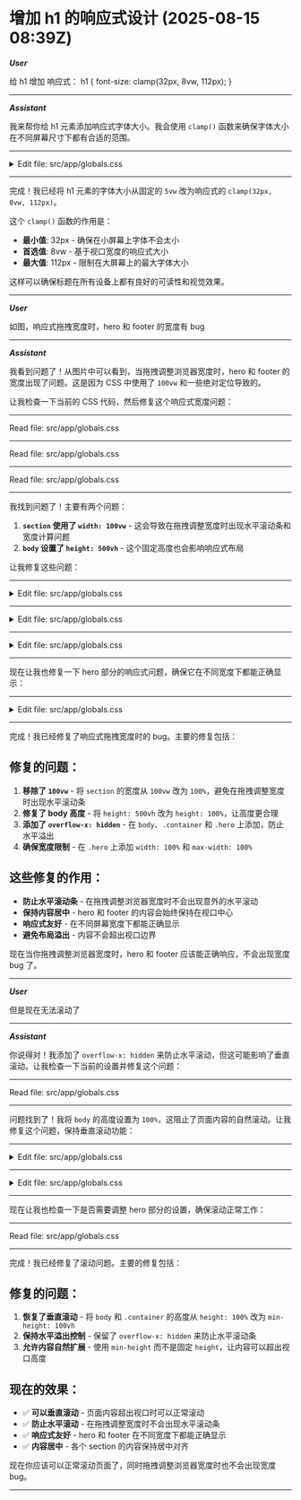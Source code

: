 <!-- Generated by SpecStory -->

# 增加 h1 的响应式设计 (2025-08-15 08:39Z)

_**User**_

给 h1 增加 响应式：
h1 {
  font-size: clamp(32px, 8vw, 112px);
}

---

_**Assistant**_

我来帮你给 h1 元素添加响应式字体大小。我会使用 `clamp()` 函数来确保字体大小在不同屏幕尺寸下都有合适的范围。


---

<details><summary>Edit file: src/app/globals.css</summary>

undefined

**Chunk 1**
Lines added: 1, lines removed: 1

```diff
@@ -39,5 +39,5 @@
    color: #fff;
    text-align: center;
-   font-size: 5vw;
+   font-size: clamp(32px, 8vw, 112px);
    font-weight: 500;
    line-height: 100%;
```

</details>

---

完成！我已经将 h1 元素的字体大小从固定的 `5vw` 改为响应式的 `clamp(32px, 8vw, 112px)`。

这个 `clamp()` 函数的作用是：
- **最小值**: 32px - 确保在小屏幕上字体不会太小
- **首选值**: 8vw - 基于视口宽度的响应式大小
- **最大值**: 112px - 限制在大屏幕上的最大字体大小

这样可以确保标题在所有设备上都有良好的可读性和视觉效果。

---

_**User**_

如图，响应式拖拽宽度时，hero 和 footer 的宽度有 bug

---

_**Assistant**_

我看到问题了！从图片中可以看到，当拖拽调整浏览器宽度时，hero 和 footer 的宽度出现了问题。这是因为 CSS 中使用了 `100vw` 和一些绝对定位导致的。

让我检查一下当前的 CSS 代码，然后修复这个响应式宽度问题：


---

Read file: src/app/globals.css

---

Read file: src/app/globals.css

---

Read file: src/app/globals.css

---

我找到问题了！主要有两个问题：

1. **`section` 使用了 `width: 100vw`** - 这会导致在拖拽调整宽度时出现水平滚动条和宽度计算问题
2. **`body` 设置了 `height: 500vh`** - 这个固定高度也会影响响应式布局

让我修复这些问题：


---

<details><summary>Edit file: src/app/globals.css</summary>

undefined

**Chunk 1**
Lines added: 2, lines removed: 1

```diff
@@ -10,6 +10,7 @@
  body {
    width: 100%;
-   height: 500vh;
+   height: 100%;
    font-family: var(--font-inter), system-ui, -apple-system, sans-serif;
+   overflow-x: hidden;
  }
  
```

</details>

---

<details><summary>Edit file: src/app/globals.css</summary>

undefined

**Chunk 1**
Lines added: 1, lines removed: 1

```diff
@@ -28,5 +28,5 @@
  section {
    position: relative;
-   width: 100vw;
+   width: 100%;
    height: 100vh;
    background-color: rgb(0, 0, 0);
```

</details>

---

<details><summary>Edit file: src/app/globals.css</summary>

undefined

**Chunk 1**
Lines added: 1, lines removed: undefined

```diff
@@ -18,4 +18,5 @@
    width: 100%;
    height: 100%;
+   overflow-x: hidden;
  }
  
```

</details>

---

现在让我也修复一下 hero 部分的响应式问题，确保它在不同宽度下都能正确显示：


---

<details><summary>Edit file: src/app/globals.css</summary>

undefined

**Chunk 1**
Lines added: 3, lines removed: undefined

```diff
@@ -136,4 +136,7 @@
    gap: 0.5rem;
    padding-bottom: calc(40vh - 100px);
+   width: 100%;
+   max-width: 100%;
+   overflow-x: hidden;
  }
  
```

</details>

---

完成！我已经修复了响应式拖拽宽度时的 bug。主要的修复包括：

## 修复的问题：

1. **移除了 `100vw`** - 将 `section` 的宽度从 `100vw` 改为 `100%`，避免在拖拽调整宽度时出现水平滚动条
2. **修复了 body 高度** - 将 `height: 500vh` 改为 `height: 100%`，让高度更合理
3. **添加了 `overflow-x: hidden`** - 在 `body`、`.container` 和 `.hero` 上添加，防止水平溢出
4. **确保宽度限制** - 在 `.hero` 上添加 `width: 100%` 和 `max-width: 100%`

## 这些修复的作用：

- **防止水平滚动条** - 在拖拽调整浏览器宽度时不会出现意外的水平滚动
- **保持内容居中** - hero 和 footer 的内容会始终保持在视口中心
- **响应式友好** - 在不同屏幕宽度下都能正确显示
- **避免布局溢出** - 内容不会超出视口边界

现在当你拖拽调整浏览器宽度时，hero 和 footer 应该能正确响应，不会出现宽度 bug 了。

---

_**User**_

但是现在无法滚动了

---

_**Assistant**_

你说得对！我添加了 `overflow-x: hidden` 来防止水平滚动，但这可能影响了垂直滚动。让我检查一下当前的设置并修复这个问题：


---

Read file: src/app/globals.css

---

问题找到了！我将 `body` 的高度设置为 `100%`，这阻止了页面内容的自然滚动。让我修复这个问题，保持垂直滚动功能：


---

<details><summary>Edit file: src/app/globals.css</summary>

undefined

**Chunk 1**
Lines added: 1, lines removed: 1

```diff
@@ -10,5 +10,5 @@
  body {
    width: 100%;
-   height: 100%;
+   min-height: 100vh;
    font-family: var(--font-inter), system-ui, -apple-system, sans-serif;
    overflow-x: hidden;
```

</details>

---

<details><summary>Edit file: src/app/globals.css</summary>

undefined

**Chunk 1**
Lines added: 1, lines removed: 1

```diff
@@ -17,5 +17,5 @@
  .container {
    width: 100%;
-   height: 100%;
+   min-height: 100vh;
    overflow-x: hidden;
  }
```

</details>

---

现在让我也检查一下是否需要调整 hero 部分的设置，确保滚动正常工作：


---

Read file: src/app/globals.css

---

完成！我已经修复了滚动问题。主要的修复包括：

## 修复的问题：

1. **恢复了垂直滚动** - 将 `body` 和 `.container` 的高度从 `height: 100%` 改为 `min-height: 100vh`
2. **保持水平溢出控制** - 保留了 `overflow-x: hidden` 来防止水平滚动条
3. **允许内容自然扩展** - 使用 `min-height` 而不是固定 `height`，让内容可以超出视口高度

## 现在的效果：

- ✅ **可以垂直滚动** - 页面内容超出视口时可以正常滚动
- ✅ **防止水平滚动** - 在拖拽调整宽度时不会出现水平滚动条
- ✅ **响应式友好** - hero 和 footer 在不同宽度下都能正确显示
- ✅ **内容居中** - 各个 section 的内容保持居中对齐

现在你应该可以正常滚动页面了，同时拖拽调整浏览器宽度时也不会出现宽度 bug。

---

